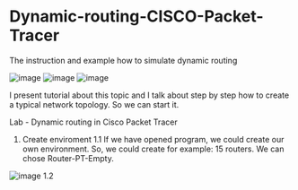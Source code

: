 # Dynamic-routing-CISCO-Packet-Tracer
The instruction and example how to simulate dynamic routing


 ![image](https://github.com/WiktorBanasyk/Dynamic-routing-CISCO-Packet-Tracer/assets/150059679/ec43cef5-0578-4221-9a12-775540b84bf8) ![image](https://github.com/WiktorBanasyk/Dynamic-routing-CISCO-Packet-Tracer/assets/150059679/301406b7-3743-44b1-9935-fff2fb74eade) ![image](https://github.com/WiktorBanasyk/Dynamic-routing-CISCO-Packet-Tracer/assets/150059679/6dd303db-862c-4ddf-978a-d81833aca136)


I present tutorial about this topic and I talk about step by step how to create a typical network topology. So we can start it.

Lab - Dynamic routing in Cisco Packet Tracer

1. Create enviroment
1.1  If we have opened program, we could create our own environment. So, we could create for example: 15 routers. We can chose Router-PT-Empty. 

![image](https://github.com/WiktorBanasyk/Dynamic-routing-CISCO-Packet-Tracer/assets/150059679/5827f5a1-568b-4103-adfa-aae1ad5fef2c)
1.2

